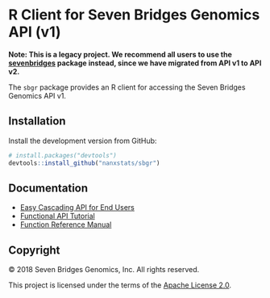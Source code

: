 # R Client for Seven Bridges Genomics API (v1)

**Note: This is a legacy project. We recommend all users to use the [sevenbridges](https://bioconductor.org/packages/sevenbridges) package instead, since we have migrated from API v1 to API v2.**

The `sbgr` package provides an R client for accessing the Seven Bridges Genomics API v1.

## Installation

Install the development version from GitHub:

```r
# install.packages("devtools")
devtools::install_github("nanxstats/sbgr")
```

## Documentation

- [Easy Cascading API for End Users](https://nanx.me/sbgr/articles/easy-api.html)
- [Functional API Tutorial](https://nanx.me/sbgr/articles/sbgr.html)
- [Function Reference Manual](https://nanx.me/sbgr/reference/)

## Copyright

© 2018 Seven Bridges Genomics, Inc. All rights reserved.

This project is licensed under the terms of the [Apache License 2.0](LICENSE).
